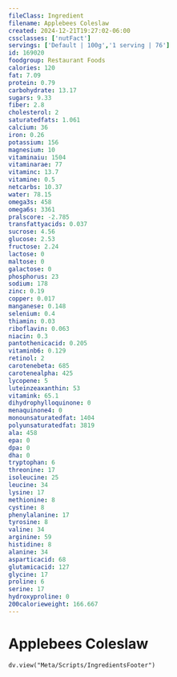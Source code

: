 ```yaml
---
fileClass: Ingredient
filename: Applebees Coleslaw
created: 2024-12-21T19:27:02-06:00
cssclasses: ['nutFact']
servings: ['Default | 100g','1 serving | 76']
id: 169020
foodgroup: Restaurant Foods
calories: 120
fat: 7.09
protein: 0.79
carbohydrate: 13.17
sugars: 9.33
fiber: 2.8
cholesterol: 2
saturatedfats: 1.061
calcium: 36
iron: 0.26
potassium: 156
magnesium: 10
vitaminaiu: 1504
vitaminarae: 77
vitaminc: 13.7
vitamine: 0.5
netcarbs: 10.37
water: 78.15
omega3s: 458
omega6s: 3361
pralscore: -2.785
transfattyacids: 0.037
sucrose: 4.56
glucose: 2.53
fructose: 2.24
lactose: 0
maltose: 0
galactose: 0
phosphorus: 23
sodium: 178
zinc: 0.19
copper: 0.017
manganese: 0.148
selenium: 0.4
thiamin: 0.03
riboflavin: 0.063
niacin: 0.3
pantothenicacid: 0.205
vitaminb6: 0.129
retinol: 2
carotenebeta: 685
carotenealpha: 425
lycopene: 5
luteinzeaxanthin: 53
vitamink: 65.1
dihydrophylloquinone: 0
menaquinone4: 0
monounsaturatedfat: 1404
polyunsaturatedfat: 3819
ala: 458
epa: 0
dpa: 0
dha: 0
tryptophan: 6
threonine: 17
isoleucine: 25
leucine: 34
lysine: 17
methionine: 8
cystine: 8
phenylalanine: 17
tyrosine: 8
valine: 34
arginine: 59
histidine: 8
alanine: 34
asparticacid: 68
glutamicacid: 127
glycine: 17
proline: 6
serine: 17
hydroxyproline: 0
200calorieweight: 166.667
---
```


# Applebees Coleslaw

```dataviewjs
dv.view("Meta/Scripts/IngredientsFooter")
```